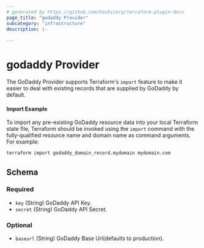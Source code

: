 ```yaml
---
# generated by https://github.com/hashicorp/terraform-plugin-docs
page_title: "godaddy Provider"
subcategory: "infrastructure"
description: |-
  
---
```


# godaddy Provider





<!-- schema generated by tfplugindocs -->
The GoDaddy Provider supports Terraform's `import` feature to make it easier to deal with existing records that are supplied by GoDaddy by default.

#### Import Example

To import any pre-existing GoDaddy resource data into your local Terraform state file, Terraform should be invoked using the `import` command with the fully-qualified resource name and domain name as command arguments. For example:

```bash
terraform import godaddy_domain_record.mydomain mydomain.com
```

## Schema

### Required

- `key` (String) GoDaddy API Key.
- `secret` (String) GoDaddy API Secret.

### Optional

- `baseurl` (String) GoDaddy Base Url(defaults to production).
